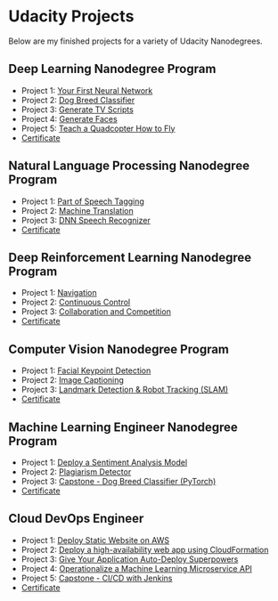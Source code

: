 # Udacity Projects
Below are my finished projects for a variety of Udacity Nanodegrees.

## Deep Learning Nanodegree Program
* Project 1: [Your First Neural Network](https://github.com/zhulingchen/deep-learning/tree/master/first-neural-network)
* Project 2: [Dog Breed Classifier](https://github.com/zhulingchen/dog-project)
* Project 3: [Generate TV Scripts](https://github.com/zhulingchen/deep-learning/tree/master/tv-script-generation)
* Project 4: [Generate Faces](https://github.com/zhulingchen/deep-learning/tree/master/face_generation)
* Project 5: [Teach a Quadcopter How to Fly](https://github.com/zhulingchen/RL-Quadcopter-2)
* [Certificate](certificates/deep_learning.pdf)

## Natural Language Processing Nanodegree Program
* Project 1: [Part of Speech Tagging](https://github.com/zhulingchen/hmm-tagger)
* Project 2: [Machine Translation](https://github.com/zhulingchen/aind2-nlp-capstone)
* Project 3: [DNN Speech Recognizer](https://github.com/zhulingchen/AIND-VUI-Capstone)
* [Certificate](certificates/natural_language_processing.pdf)

## Deep Reinforcement Learning Nanodegree Program
* Project 1: [Navigation](https://github.com/zhulingchen/deep-reinforcement-learning/tree/master/p1_navigation)
* Project 2: [Continuous Control](https://github.com/zhulingchen/deep-reinforcement-learning/tree/master/p2_continuous-control)
* Project 3: [Collaboration and Competition](https://github.com/zhulingchen/deep-reinforcement-learning/tree/master/p3_collab-compet)
* [Certificate](certificates/deep_reinforcement_learning.pdf)

## Computer Vision Nanodegree Program
* Project 1: [Facial Keypoint Detection](https://github.com/zhulingchen/P1_Facial_Keypoints)
* Project 2: [Image Captioning](https://github.com/zhulingchen/CVND---Image-Captioning-Project)
* Project 3: [Landmark Detection & Robot Tracking (SLAM)](https://github.com/zhulingchen/P3_Implement_SLAM)
* [Certificate](certificates/computer_vision.pdf)

## Machine Learning Engineer Nanodegree Program
* Project 1: [Deploy a Sentiment Analysis Model](https://github.com/zhulingchen/sagemaker-deployment)
* Project 2: [Plagiarism Detector](https://github.com/zhulingchen/ML_SageMaker_Studies/tree/master/Project_Plagiarism_Detection)
* Project 3: [Capstone - Dog Breed Classifier (PyTorch)](https://github.com/zhulingchen/deep-learning-v2-pytorch/tree/master/project-dog-classification)
* [Certificate](certificates/machine_learning_engineer.pdf)

## Cloud DevOps Engineer
* Project 1: [Deploy Static Website on AWS](https://github.com/zhulingchen/Udacity-Cloud-DevOps-Engineer-Nanodegree-Project-1)
* Project 2: [Deploy a high-availability web app using CloudFormation](https://github.com/zhulingchen/Udacity-Cloud-DevOps-Engineer-Nanodegree-Project-2)
* Project 3: [Give Your Application Auto-Deploy Superpowers](https://github.com/zhulingchen/cdond-c3-projectstarter)
* Project 4: [Operationalize a Machine Learning Microservice API](https://github.com/zhulingchen/DevOps_Microservices)
* Project 5: [Capstone - CI/CD with Jenkins](https://github.com/zhulingchen/Udacity-Cloud-DevOps-Engineer-Nanodegree-Capstone)
* [Certificate](certificates/cloud_devops_engineer.pdf)